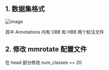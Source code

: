 
## 1. 数据集格式
![image](https://github.com/Cloud-Jowen/TwoDayOnePaper/assets/56760687/74cd02a0-392d-4bc3-a66f-d3933e58b1ce)

其中 Annotations 内有 OBB 和 HBB 两个标注文件

## 2. 修改 mmrotate 配置文件
在 head 部分修改 num_classes == 20

